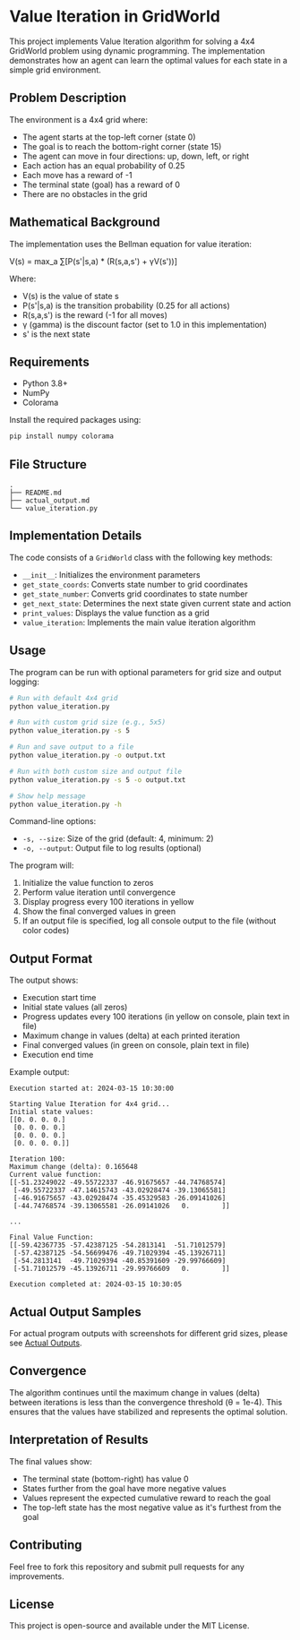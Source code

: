 # Value Iteration in GridWorld

This project implements Value Iteration algorithm for solving a 4x4 GridWorld problem using dynamic programming. The implementation demonstrates how an agent can learn the optimal values for each state in a simple grid environment.

## Problem Description

The environment is a 4x4 grid where:
- The agent starts at the top-left corner (state 0)
- The goal is to reach the bottom-right corner (state 15)
- The agent can move in four directions: up, down, left, or right
- Each action has an equal probability of 0.25
- Each move has a reward of -1
- The terminal state (goal) has a reward of 0
- There are no obstacles in the grid

## Mathematical Background

The implementation uses the Bellman equation for value iteration:

V(s) = max_a ∑[P(s'|s,a) * (R(s,a,s') + γV(s'))]

Where:
- V(s) is the value of state s
- P(s'|s,a) is the transition probability (0.25 for all actions)
- R(s,a,s') is the reward (-1 for all moves)
- γ (gamma) is the discount factor (set to 1.0 in this implementation)
- s' is the next state

## Requirements

- Python 3.8+
- NumPy
- Colorama

Install the required packages using:
```bash
pip install numpy colorama
```

## File Structure

```
.
├── README.md
├── actual_output.md
└── value_iteration.py
```

## Implementation Details

The code consists of a `GridWorld` class with the following key methods:
- `__init__`: Initializes the environment parameters
- `get_state_coords`: Converts state number to grid coordinates
- `get_state_number`: Converts grid coordinates to state number
- `get_next_state`: Determines the next state given current state and action
- `print_values`: Displays the value function as a grid
- `value_iteration`: Implements the main value iteration algorithm

## Usage

The program can be run with optional parameters for grid size and output logging:

```bash
# Run with default 4x4 grid
python value_iteration.py

# Run with custom grid size (e.g., 5x5)
python value_iteration.py -s 5

# Run and save output to a file
python value_iteration.py -o output.txt

# Run with both custom size and output file
python value_iteration.py -s 5 -o output.txt

# Show help message
python value_iteration.py -h
```

Command-line options:
- `-s, --size`: Size of the grid (default: 4, minimum: 2)
- `-o, --output`: Output file to log results (optional)

The program will:
1. Initialize the value function to zeros
2. Perform value iteration until convergence
3. Display progress every 100 iterations in yellow
4. Show the final converged values in green
5. If an output file is specified, log all console output to the file (without color codes)

## Output Format

The output shows:
- Execution start time
- Initial state values (all zeros)
- Progress updates every 100 iterations (in yellow on console, plain text in file)
- Maximum change in values (delta) at each printed iteration
- Final converged values (in green on console, plain text in file)
- Execution end time

Example output:
```
Execution started at: 2024-03-15 10:30:00

Starting Value Iteration for 4x4 grid...
Initial state values:
[[0. 0. 0. 0.]
 [0. 0. 0. 0.]
 [0. 0. 0. 0.]
 [0. 0. 0. 0.]]

Iteration 100:
Maximum change (delta): 0.165648
Current value function:
[[-51.23249022 -49.55722337 -46.91675657 -44.74768574]
 [-49.55722337 -47.14615743 -43.02928474 -39.13065581]
 [-46.91675657 -43.02928474 -35.45329583 -26.09141026]
 [-44.74768574 -39.13065581 -26.09141026   0.        ]]

...

Final Value Function:
[[-59.42367735 -57.42387125 -54.2813141  -51.71012579]
 [-57.42387125 -54.56699476 -49.71029394 -45.13926711]
 [-54.2813141  -49.71029394 -40.85391609 -29.99766609]
 [-51.71012579 -45.13926711 -29.99766609   0.        ]]

Execution completed at: 2024-03-15 10:30:05
```

## Actual Output Samples

For actual program outputs with screenshots for different grid sizes, please see [Actual Outputs](actual_output.md).

## Convergence

The algorithm continues until the maximum change in values (delta) between iterations is less than the convergence threshold (θ = 1e-4). This ensures that the values have stabilized and represents the optimal solution.

## Interpretation of Results

The final values show:
- The terminal state (bottom-right) has value 0
- States further from the goal have more negative values
- Values represent the expected cumulative reward to reach the goal
- The top-left state has the most negative value as it's furthest from the goal

## Contributing

Feel free to fork this repository and submit pull requests for any improvements.

## License

This project is open-source and available under the MIT License. 